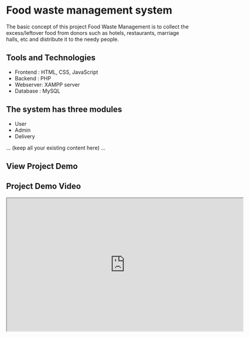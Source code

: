 # Food waste management system
<!-- <img src="img/coverimage.jpeg"> -->
<p>The basic concept of this project Food Waste Management is to collect the excess/leftover food from donors such as hotels, restaurants, marriage halls, etc and distribute it to the needy people.</p>

## Tools and Technologies
- Frontend : HTML, CSS, JavaScript
- Backend  : PHP
- Webserver: XAMPP server
- Database : MySQL

## The system has three modules
- User
- Admin
- Delivery

... (keep all your existing content here) ...

## View Project Demo

<h2>Project Demo Video</h2>
<iframe src="https://drive.google.com/file/d/1C-ep733DSpcEYN8T0ZwrII2KKDQd2XI6/preview" 
        width="640" height="360" allow="autoplay">
</iframe>

